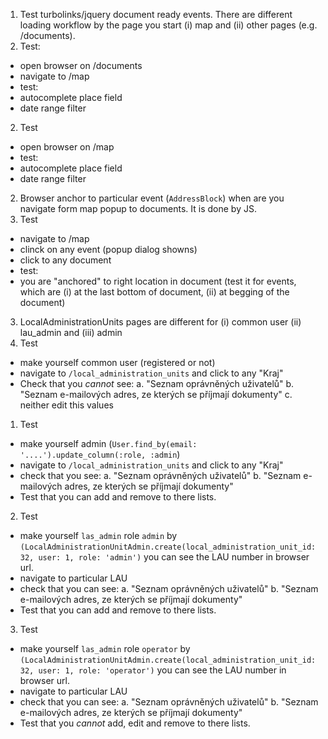 1. Test turbolinks/jquery document ready events. There are different
 loading workflow by the page you start (i) map and (ii) other pages
 (e.g. /documents).
 1. Test:
  * open browser on /documents
  * navigate to /map
  * test:
   * autocomplete place field
   * date range filter
 2. Test
  * open browser on /map
  * test:
   * autocomplete place field
   * date range filter

2. Browser anchor to particular event (`AddressBlock`) when are you navigate 
 form map popup to documents. It is done by JS.
 1. Test
  * navigate to /map
  * clinck on any event (popup dialog showns)
  * click to any document
  * test:
   * you are "anchored" to right location in document
  (test it for events, which are (i) at the last bottom of document,
  (ii) at begging of the document)

3. LocalAdministrationUnits pages are different for (i) common user (ii)
   lau_admin and (iii) admin
 1. Test
  * make yourself common user (registered or not)
  * navigate to `/local_administration_units` and click to any "Kraj"
  * Check that you _cannot_ see:
   a. "Seznam oprávněných uživatelů"
   b. "Seznam e-mailových adres, ze kterých se příjmají dokumenty"
   c. neither edit this values
 1. Test
  * make yourself admin (`User.find_by(email: '....').update_column(:role, :admin`)
  * navigate to `/local_administration_units` and click to any "Kraj"
  * check that you see:
   a. "Seznam oprávněných uživatelů"
   b. "Seznam e-mailových adres, ze kterých se příjmají dokumenty"
  * Test that you can add and remove to there lists.
 2. Test
  * make yourself `las_admin` role `admin` by
    `(LocalAdministrationUnitAdmin.create(local_administration_unit_id: 32, user: 1, role: 'admin')` you can see the LAU number in browser url.
  * navigate to particular LAU
  * check that you can see:
   a. "Seznam oprávněných uživatelů"
   b. "Seznam e-mailových adres, ze kterých se příjmají dokumenty"
  * Test that you can add and remove to there lists.
 3. Test
  * make yourself `las_admin` role `operator` by
    `(LocalAdministrationUnitAdmin.create(local_administration_unit_id: 32, user: 1, role: 'operator')` you can see the LAU number in browser url.
  * navigate to particular LAU
  * check that you can see:
   a. "Seznam oprávněných uživatelů"
   b. "Seznam e-mailových adres, ze kterých se příjmají dokumenty"
  * Test that you _cannot_ add, edit and remove to there lists.
